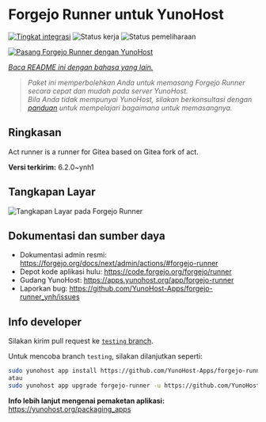 <!--
N.B.: README ini dibuat secara otomatis oleh <https://github.com/YunoHost/apps/tree/master/tools/readme_generator>
Ini TIDAK boleh diedit dengan tangan.
-->

# Forgejo Runner untuk YunoHost

[![Tingkat integrasi](https://apps.yunohost.org/badge/integration/forgejo-runner)](https://ci-apps.yunohost.org/ci/apps/forgejo-runner/)
![Status kerja](https://apps.yunohost.org/badge/state/forgejo-runner)
![Status pemeliharaan](https://apps.yunohost.org/badge/maintained/forgejo-runner)

[![Pasang Forgejo Runner dengan YunoHost](https://install-app.yunohost.org/install-with-yunohost.svg)](https://install-app.yunohost.org/?app=forgejo-runner)

*[Baca README ini dengan bahasa yang lain.](./ALL_README.md)*

> *Paket ini memperbolehkan Anda untuk memasang Forgejo Runner secara cepat dan mudah pada server YunoHost.*  
> *Bila Anda tidak mempunyai YunoHost, silakan berkonsultasi dengan [panduan](https://yunohost.org/install) untuk mempelajari bagaimana untuk memasangnya.*

## Ringkasan

Act runner is a runner for Gitea based on Gitea fork of act.

**Versi terkirim:** 6.2.0~ynh1

## Tangkapan Layar

![Tangkapan Layar pada Forgejo Runner](./doc/screenshots/example.jpg)

## Dokumentasi dan sumber daya

- Dokumentasi admin resmi: <https://forgejo.org/docs/next/admin/actions/#forgejo-runner>
- Depot kode aplikasi hulu: <https://code.forgejo.org/forgejo/runner>
- Gudang YunoHost: <https://apps.yunohost.org/app/forgejo-runner>
- Laporkan bug: <https://github.com/YunoHost-Apps/forgejo-runner_ynh/issues>

## Info developer

Silakan kirim pull request ke [`testing` branch](https://github.com/YunoHost-Apps/forgejo-runner_ynh/tree/testing).

Untuk mencoba branch `testing`, silakan dilanjutkan seperti:

```bash
sudo yunohost app install https://github.com/YunoHost-Apps/forgejo-runner_ynh/tree/testing --debug
atau
sudo yunohost app upgrade forgejo-runner -u https://github.com/YunoHost-Apps/forgejo-runner_ynh/tree/testing --debug
```

**Info lebih lanjut mengenai pemaketan aplikasi:** <https://yunohost.org/packaging_apps>
